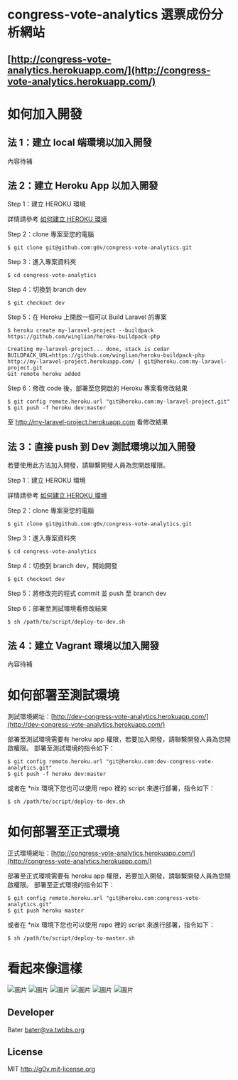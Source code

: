 # congress-vote-analytics 選票成份分析網站

## [http://congress-vote-analytics.herokuapp.com/](http://congress-vote-analytics.herokuapp.com/)

如何加入開發
==========

## 法 1：建立 local 端環境以加入開發

內容待補

## 法 2：建立 Heroku App 以加入開發

Step 1：建立 HEROKU 環境

詳情請參考 [如何建立 HEROKU 環境](http://blog.fukuball.com/jian-li-heroku-huan-jing/)

Step 2：clone 專案至您的電腦

```
$ git clone git@github.com:g0v/congress-vote-analytics.git
```

Step 3：進入專案資料夾

```
$ cd congress-vote-analytics
```

Step 4：切換到 branch dev

```
$ git checkout dev
```

Step 5：在 Heroku 上開啟一個可以 Build Laravel 的專案

```
$ heroku create my-laravel-project --buildpack https://github.com/winglian/heroku-buildpack-php

Creating my-laravel-project... done, stack is cedar
BUILDPACK_URL=https://github.com/winglian/heroku-buildpack-php
http://my-laravel-project.herokuapp.com/ | git@heroku.com:my-laravel-project.git
Git remote heroku added
```
Step 6：修改 code 後，部署至您開啟的 Heroku 專案看修改結果

```
$ git config remote.heroku.url "git@heroku.com:my-laravel-project.git"
$ git push -f heroku dev:master
```

至 http://my-laravel-project.herokuapp.com 看修改結果

## 法 3：直接 push 到 Dev 測試環境以加入開發

若要使用此方法加入開發，請聯繫開發人員為您開啟權限。


Step 1：建立 HEROKU 環境

詳情請參考 [如何建立 HEROKU 環境](http://blog.fukuball.com/jian-li-heroku-huan-jing/)

Step 2：clone 專案至您的電腦

```
$ git clone git@github.com:g0v/congress-vote-analytics.git
```

Step 3：進入專案資料夾

```
$ cd congress-vote-analytics
```

Step 4：切換到 branch dev，開始開發

```
$ git checkout dev
```

Step 5：將修改完的程式 commit 並 push 至 branch dev

Step 6：部署至測試環境看修改結果

```
$ sh /path/to/script/deploy-to-dev.sh
```

## 法 4：建立 Vagrant 環境以加入開發

內容待補

如何部署至測試環境
==========

測試環境網址：[http://dev-congress-vote-analytics.herokuapp.com/](http://dev-congress-vote-analytics.herokuapp.com/)

部署至測試環境需要有 heroku app 權限，若要加入開發，請聯繫開發人員為您開啟權限。
部署至測試環境的指令如下：

```
$ git config remote.heroku.url "git@heroku.com:dev-congress-vote-analytics.git"
$ git push -f heroku dev:master
```

或者在 *nix 環境下您也可以使用 repo 裡的 script 來進行部署，指令如下：

```
$ sh /path/to/script/deploy-to-dev.sh
```

如何部署至正式環境
==========

正式環境網址：[http://congress-vote-analytics.herokuapp.com/](http://congress-vote-analytics.herokuapp.com/)

部署至正式環境需要有 heroku app 權限，若要加入開發，請聯繫開發人員為您開啟權限。
部署至正式環境的指令如下：

```
$ git config remote.heroku.url "git@heroku.com:congress-vote-analytics.git"
$ git push heroku master
```

或者在 *nix 環境下您也可以使用 repo 裡的 script 來進行部署，指令如下：

```
$ sh /path/to/script/deploy-to-master.sh
```

看起來像這樣
==============

![圖片](https://raw.github.com/g0v/congress-vote-analytics/master/public/image/screenshot-1.png)
![圖片](https://raw.github.com/g0v/congress-vote-analytics/master/public/image/screenshot-2.png)
![圖片](https://raw.github.com/g0v/congress-vote-analytics/master/public/image/screenshot-3.png)
![圖片](https://raw.github.com/g0v/congress-vote-analytics/master/public/image/screenshot-4.png)
![圖片](https://raw.github.com/g0v/congress-vote-analytics/master/public/image/screenshot-5.png)
![圖片](https://raw.github.com/g0v/congress-vote-analytics/master/public/image/screenshot-6.png)

## Developer
Bater bater@va.twbbs.org

## License

MIT http://g0v.mit-license.org